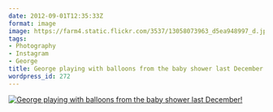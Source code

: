 ```yaml
---
date: 2012-09-01T12:35:33Z
format: image
image: https://farm4.static.flickr.com/3537/13058073963_d5ea948997_d.jpg
tags:
- Photography
- Instagram
- George
title: George playing with balloons from the baby shower last December!
wordpress_id: 272
---
```


[![George playing with balloons from the baby shower last December!][thm]][img]

[thm]: //farm4.static.flickr.com/3537/13058073963_d5ea948997_d.jpg
[img]: //www.flickr.com/photos/richard-perry/13058073963/
